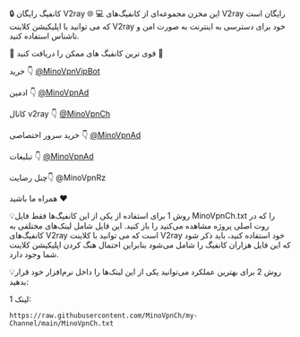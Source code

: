 🔒 کانفیگ رایگان V2ray 🌐
💻 این مخزن مجموعه‌ای از کانفیگ‌های V2ray رایگان است که می توانید با اپلیکیشن کلاینت V2ray خود برای دسترسی به اینترنت به صورت امن و ناشناس استفاده کنید.

🏅 قوی ترین کانفیگ های ممکن را دریافت کنید 🏅

خرید 👇
[@MinoVpnVipBot](https://t.me/MinoVpnVipBot)

ادمین 👇
[@MinoVpnAd](https://t.me/MinoVpnAd)

کانال v2ray 👇
[@MinoVpnCh](https://t.me/MinoVpnCh)

خرید سرور اختصاصی 👇
[@MinoVpnAd](https://t.me/MinoVpnAd)

تبلیغات  👇
[@MinoVpnAd](https://t.me/MinoVpnAd)

چنل رضایت👇
@MinoVpnRz

همراه ما باشید ❤️

💡روش 1 برای استفاده از یکی از این کانفیگ‌ها فقط فایل MinoVpnCh.txt را که در روت اصلی پروژه مشاهده می‌کنید را باز کنید. این فایل شامل لینک‌های مختلفی به کانفیگ‌های V2ray است که می توانید با کلاینت V2ray خود استفاده کنید، باید ذکر شود که این فایل هزاران کانفیگ را شامل می‌شود بنابراین احتمال هنگ کردن اپلیکیشن کلاینت شما وجود دارد.


💡روش 2 برای بهترین عملکرد می‌توانید یکی از این لینک‌ها را داخل نرم‌افزار خود قرار بدهید:

لینک 1:
```
https://raw.githubusercontent.com/MinoVpnCh/my-Channel/main/MinoVpnCh.txt
```
